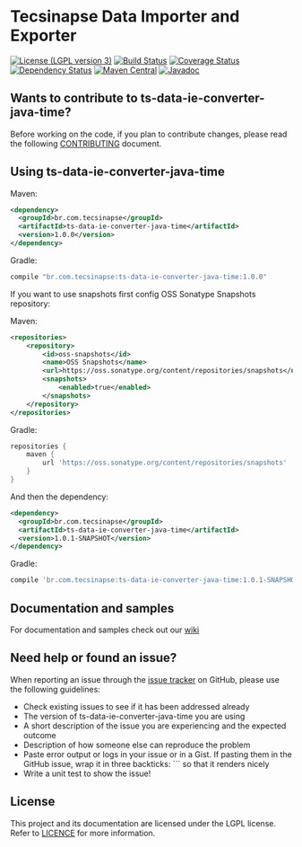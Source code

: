 Tecsinapse Data Importer and Exporter
==========
[![License (LGPL version 3)](https://img.shields.io/badge/license-GNU%20LGPL%20version%203.0-blue.svg)](https://github.com/tecsinapse/ts-data-ie-converter-java-time/blob/master/LICENCE)
[![Build Status](https://travis-ci.org/tecsinapse/ts-data-ie-converter-java-time.svg?branch=master)](https://travis-ci.org/tecsinapse/ts-data-ie-converter-java-time)
[![Coverage Status](https://img.shields.io/coveralls/tecsinapse/ts-data-ie-converter-java-time.svg?branch=master)](https://coveralls.io/github/tecsinapse/ts-data-ie-converter-java-time?branch=master)
[![Dependency Status](https://www.versioneye.com/user/projects/57c373ca939fc600508e8c55/badge.svg)](https://www.versioneye.com/user/projects/57c373ca939fc600508e8c55)
[![Maven Central](https://maven-badges.herokuapp.com/maven-central/br.com.tecsinapse/ts-data-ie-converter-java-time/badge.svg)](https://maven-badges.herokuapp.com/maven-central/br.com.tecsinapse/ts-data-ie-converter-java-time/)
[![Javadoc](http://www.javadoc.io/badge/br.com.tecsinapse/ts-data-ie-converter-java-time.svg)](http://www.javadoc.io/doc/br.com.tecsinapse/ts-data-ie-converter-java-time)

Wants to contribute to ts-data-ie-converter-java-time?
---
Before working on the code, if you plan to contribute changes, please read the following [CONTRIBUTING](CONTRIBUTING.md) document.

Using ts-data-ie-converter-java-time
---

Maven:

``` xml
<dependency>
  <groupId>br.com.tecsinapse</groupId>
  <artifactId>ts-data-ie-converter-java-time</artifactId>
  <version>1.0.0</version>
</dependency>
```

Gradle:

```groovy
compile "br.com.tecsinapse:ts-data-ie-converter-java-time:1.0.0"
```

If you want to use snapshots first config OSS Sonatype Snapshots repository:

Maven:

``` xml
<repositories>
    <repository>
        <id>oss-snapshots</id>
        <name>OSS Snapshots</name>
        <url>https://oss.sonatype.org/content/repositories/snapshots</url>
        <snapshots>
            <enabled>true</enabled>
        </snapshots>
    </repository>
</repositories>
```

Gradle:

```groovy
repositories {
    maven {
        url 'https://oss.sonatype.org/content/repositories/snapshots'
    }
}
```

And then the dependency:

``` xml
<dependency>
  <groupId>br.com.tecsinapse</groupId>
  <artifactId>ts-data-ie-converter-java-time</artifactId>
  <version>1.0.1-SNAPSHOT</version>
</dependency>
```

Gradle:

```groovy
compile 'br.com.tecsinapse:ts-data-ie-converter-java-time:1.0.1-SNAPSHOT'
```

Documentation and samples
---

For documentation and samples check out our [wiki](https://github.com/tecsinapse/ts-data-ie-converter-java-time/wiki)

Need help or found an issue?
---

When reporting an issue through the [issue tracker](https://github.com/tecsinapse/ts-data-ie-converter-java-time/issues?state=open)
on GitHub, please use the following guidelines:

* Check existing issues to see if it has been addressed already
* The version of ts-data-ie-converter-java-time you are using
* A short description of the issue you are experiencing and the expected outcome
* Description of how someone else can reproduce the problem
* Paste error output or logs in your issue or in a Gist. If pasting them in the GitHub issue, wrap 
it in three backticks: ```  so that it renders nicely
* Write a unit test to show the issue!

License
---

This project and its documentation are licensed under the LGPL license. Refer to [LICENCE](LICENCE) for more information.

